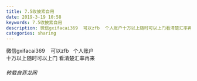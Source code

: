 ```yaml
---
title: 7.5收披索自用
date: 2019-3-19 10:58
keywords: 7.5收披索自用
description: 微信gxifacai369  可以zfb  个人账户十万以上随时可以上门看清楚汇率再来
categories: sharing
---
```

<td class="t_f" id="postmessage_3255131">

微信gxifacai369    可以zfb   个人账户<br/>
十万以上随时可以上门 看清楚汇率再来</td>
###### 转载自菲龙网